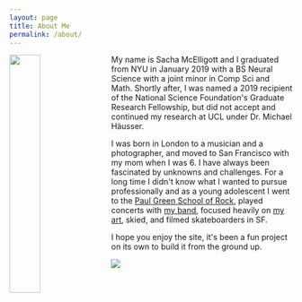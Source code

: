 ```yaml
---
layout: page
title: About Me
permalink: /about/
---
```


<img style="float: left; margin: 0px 15px 15px 0px;" src="{{site.imgurl}}/me.png" width="33%" />

My name is Sacha McElligott and I graduated from NYU in January 2019 with a BS Neural Science with a joint minor in Comp Sci and Math. Shortly after, I was named a 2019 recipient of the National Science Foundation's Graduate Research Fellowship, but did not accept and continued my research at UCL under Dr. Michael Häusser. 


I was born in London to a musician and a photographer, and moved to San Francisco with my mom when I was 6. I have always been fascinated by unknowns and challenges. For a long time I didn't know what I wanted to pursue professionally and as a young adolescent I went to the [Paul Green School of Rock](https://en.wikipedia.org/wiki/Paul_Green_(musician)#The_Paul_Green_School_of_Rock_Music), played concerts with [my band](https://youtu.be/U6tYGmJI9ZY?t=133), focused heavily on [my art](https://github.com/sachaker/sachaker.github.io/blob/master/art.md), skied, and filmed skateboarders in SF.
       
       
I hope you enjoy the site, it's been a fun project on its own to build it from the ground up.


<img src="{{site.imgurl}}/S.png;"/>
